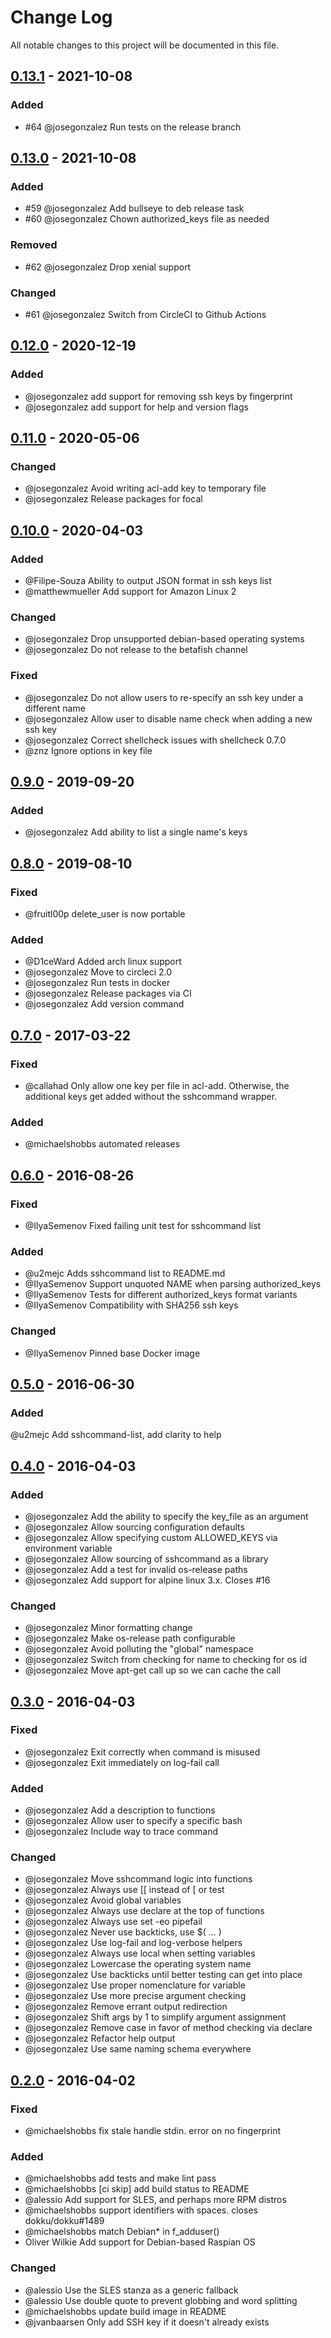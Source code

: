 # Change Log

All notable changes to this project will be documented in this file.

## [0.13.1](https://github.com/dokku/sshcommand/compare/v0.13.0...v0.13.1) - 2021-10-08

### Added

- #64 @josegonzalez Run tests on the release branch

## [0.13.0](https://github.com/dokku/sshcommand/compare/v0.12.0...v0.13.0) - 2021-10-08

### Added

- #59 @josegonzalez Add bullseye to deb release task
- #60 @josegonzalez Chown authorized_keys file as needed

### Removed

- #62 @josegonzalez Drop xenial support

### Changed

- #61 @josegonzalez Switch from CircleCI to Github Actions

## [0.12.0](https://github.com/dokku/sshcommand/compare/v0.11.0...v0.12.0) - 2020-12-19

### Added

- @josegonzalez add support for removing ssh keys by fingerprint
- @josegonzalez add support for help and version flags

## [0.11.0](https://github.com/dokku/sshcommand/compare/v0.10.0...v0.11.0) - 2020-05-06

### Changed

- @josegonzalez Avoid writing acl-add key to temporary file
- @josegonzalez Release packages for focal

## [0.10.0](https://github.com/dokku/sshcommand/compare/v0.9.0...v0.10.0) - 2020-04-03

### Added
- @Filipe-Souza Ability to output JSON format in ssh keys list
- @matthewmueller Add support for Amazon Linux 2

### Changed
- @josegonzalez Drop unsupported debian-based operating systems
- @josegonzalez Do not release to the betafish channel

### Fixed
- @josegonzalez Do not allow users to re-specify an ssh key under a different name
- @josegonzalez Allow user to disable name check when adding a new ssh key
- @josegonzalez Correct shellcheck issues with shellcheck 0.7.0
- @znz Ignore options in key file

## [0.9.0](https://github.com/dokku/sshcommand/compare/v0.8.0...v0.9.0) - 2019-09-20

### Added
- @josegonzalez Add ability to list a single name's keys

## [0.8.0](https://github.com/dokku/sshcommand/compare/v0.7.0...v0.8.0) - 2019-08-10
### Fixed
- @fruitl00p delete_user is now portable

### Added
- @D1ceWard Added arch linux support
- @josegonzalez Move to circleci 2.0
- @josegonzalez Run tests in docker
- @josegonzalez Release packages via CI
- @josegonzalez Add version command

## [0.7.0](https://github.com/dokku/sshcommand/compare/v0.6.0...v0.7.0) - 2017-03-22
### Fixed
- @callahad Only allow one key per file in acl-add. Otherwise, the additional keys get added without the sshcommand wrapper.

### Added
- @michaelshobbs automated releases


## [0.6.0](https://github.com/dokku/sshcommand/compare/v0.5.0...v0.6.0) - 2016-08-26
### Fixed
- @IlyaSemenov Fixed failing unit test for sshcommand list

### Added
- @u2mejc Adds sshcommand list to README.md
- @IlyaSemenov Support unquoted NAME when parsing authorized_keys
- @IlyaSemenov Tests for different authorized_keys format variants
- @IlyaSemenov Compatibility with SHA256 ssh keys

### Changed
- @IlyaSemenov Pinned base Docker image


## [0.5.0](https://github.com/dokku/sshcommand/compare/v0.4.0...v0.5.0) - 2016-06-30
### Added
@u2mejc Add sshcommand-list, add clarity to help


## [0.4.0](https://github.com/dokku/sshcommand/compare/v0.3.0...v0.4.0) - 2016-04-03
### Added
- @josegonzalez Add the ability to specify the key_file as an argument
- @josegonzalez Allow sourcing configuration defaults
- @josegonzalez Allow specifying custom ALLOWED_KEYS via environment variable
- @josegonzalez Allow sourcing of sshcommand as a library
- @josegonzalez Add a test for invalid os-release paths
- @josegonzalez Add support for alpine linux 3.x. Closes #16

### Changed
- @josegonzalez Minor formatting change
- @josegonzalez Make os-release path configurable
- @josegonzalez Avoid polluting the "global" namespace
- @josegonzalez Switch from checking for name to checking for os id
- @josegonzalez Move apt-get call up so we can cache the call


## [0.3.0](https://github.com/dokku/sshcommand/compare/v0.2.0...v0.3.0) - 2016-04-03
### Fixed
- @josegonzalez Exit correctly when command is misused
- @josegonzalez Exit immediately on log-fail call

### Added
- @josegonzalez Add a description to functions
- @josegonzalez Allow user to specify a specific bash
- @josegonzalez Include way to trace command

### Changed
- @josegonzalez Move sshcommand logic into functions
- @josegonzalez Always use [[ instead of [ or test
- @josegonzalez Avoid global variables
- @josegonzalez Always use declare at the top of functions
- @josegonzalez Always use set -eo pipefail
- @josegonzalez Never use backticks, use $( ... )
- @josegonzalez Use log-fail and log-verbose helpers
- @josegonzalez Always use local when setting variables
- @josegonzalez Lowercase the operating system name
- @josegonzalez Use backticks until better testing can get into place
- @josegonzalez Use proper nomenclature for variable
- @josegonzalez Use more precise argument checking
- @josegonzalez Remove errant output redirection
- @josegonzalez Shift args by 1 to simplify argument assignment
- @josegonzalez Remove case in favor of method checking via declare
- @josegonzalez Refactor help output
- @josegonzalez Use same naming schema everywhere


## [0.2.0](https://github.com/dokku/sshcommand/compare/v0.1.0...v0.2.0) - 2016-04-02
### Fixed
- @michaelshobbs fix stale handle stdin. error on no fingerprint

### Added
- @michaelshobbs add tests and make lint pass
- @michaelshobbs [ci skip] add build status to README
- @alessio Add support for SLES, and perhaps more RPM distros
- @michaelshobbs support identifiers with spaces. closes dokku/dokku#1489
- @michaelshobbs match Debian* in f_adduser()
- Oliver Wilkie Add support for Debian-based Raspian OS

### Changed
- @alessio Use the SLES stanza as a generic fallback
- @alessio Use double quote to prevent globbing and word splitting
- @michaelshobbs update build image in README
- @jvanbaarsen Only add SSH key if it doesn't already exists

